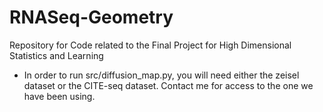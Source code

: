 # RNASeq-Geometry
Repository for Code related to the Final Project for High Dimensional Statistics and Learning

- In order to run src/diffusion_map.py, you will need either the zeisel dataset or the CITE-seq dataset. Contact me for access to the one we have been using.
